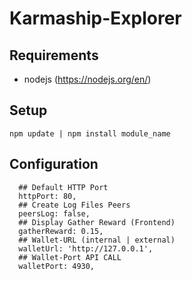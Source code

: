 # Karmaship-Explorer

## Requirements

- nodejs (https://nodejs.org/en/)

## Setup

``` shellsession
npm update | npm install module_name
```

## Configuration
``` shellsession
  ## Default HTTP Port
  httpPort: 80,
  ## Create Log Files Peers
  peersLog: false,
  ## Display Gather Reward (Frontend)
  gatherReward: 0.15,
  ## Wallet-URL (internal | external)
  walletUrl: 'http://127.0.0.1',
  ## Wallet-Port API CALL
  walletPort: 4930,
```
